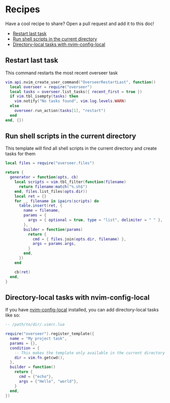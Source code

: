 # Recipes

Have a cool recipe to share? Open a pull request and add it to this doc!

<!-- TOC -->

- [Restart last task](#restart-last-task)
- [Run shell scripts in the current directory](#run-shell-scripts-in-the-current-directory)
- [Directory-local tasks with nvim-config-local](#directory-local-tasks-with-nvim-config-local)

<!-- /TOC -->

## Restart last task

This command restarts the most recent overseer task

```lua
vim.api.nvim_create_user_command("OverseerRestartLast", function()
  local overseer = require("overseer")
  local tasks = overseer.list_tasks({ recent_first = true })
  if vim.tbl_isempty(tasks) then
    vim.notify("No tasks found", vim.log.levels.WARN)
  else
    overseer.run_action(tasks[1], "restart")
  end
end, {})
```

## Run shell scripts in the current directory

This template will find all shell scripts in the current directory and create tasks for them

```lua
local files = require("overseer.files")

return {
  generator = function(opts, cb)
    local scripts = vim.tbl_filter(function(filename)
      return filename:match("%.sh$")
    end, files.list_files(opts.dir))
    local ret = {}
    for _, filename in ipairs(scripts) do
      table.insert(ret, {
        name = filename,
        params = {
          args = { optional = true, type = "list", delimiter = " " },
        },
        builder = function(params)
          return {
            cmd = { files.join(opts.dir, filename) },
            args = params.args,
          }
        end,
      })
    end

    cb(ret)
  end,
}
```

## Directory-local tasks with nvim-config-local

If you have [nvim-config-local](https://github.com/klen/nvim-config-local) installed, you can add directory-local tasks like so:

```lua
-- /path/to/dir/.vimrc.lua

require("overseer").register_template({
  name = "My project task",
  params = {},
  condition = {
    -- This makes the template only available in the current directory
    dir = vim.fn.getcwd(),
  },
  builder = function()
    return {
      cmd = {"echo"},
      args = {"Hello", "world"},
    }
  end,
})
```
